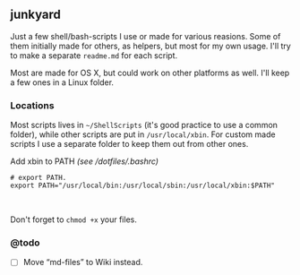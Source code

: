 junkyard
--------

Just a few shell/bash-scripts I use or made for various reasions. Some of them initially made for others, as helpers, but most for my own usage. I'll try to make a separate `readme.md` for each script.

Most are made for OS X, but could work on other platforms as well. I'll keep a few ones in a Linux folder.



### Locations

Most scripts lives in `~/ShellScripts` (it's good practice to use a common folder), while other scripts are put in `/usr/local/xbin`. For custom made scripts I use a separate folder to keep them out from other ones.

Add xbin to PATH _(see /dotfiles/.bashrc)_


	# export PATH.
	export PATH="/usr/local/bin:/usr/local/sbin:/usr/local/xbin:$PATH"

 

Don't forget to `chmod +x` your files.

### @todo

- [ ] Move “md-files” to Wiki instead.
